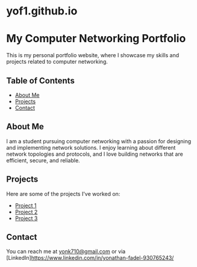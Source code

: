 # yof1.github.io
# My Computer Networking Portfolio

This is my personal portfolio website, where I showcase my skills and projects related to computer networking.

## Table of Contents

- [About Me](#about-me)
- [Projects](#projects)
- [Contact](#contact)

## About Me

I am a student pursuing computer networking with a passion for designing and implementing network solutions. I enjoy learning about different network topologies and protocols, and I love building networks that are efficient, secure, and reliable.

## Projects

Here are some of the projects I've worked on:

- [Project 1](#)
- [Project 2](#)
- [Project 3](#)

## Contact

You can reach me at yonk710@gmail.com or via [LinkedIn]https://www.linkedin.com/in/yonathan-fadel-930765243/

